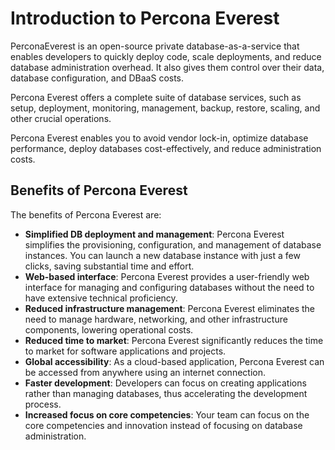 # Introduction to Percona Everest

PerconaEverest is an open-source private database-as-a-service that enables developers to quickly deploy code, scale deployments, and reduce database administration overhead. It also gives them control over their data, database configuration, and DBaaS costs.

Percona Everest offers a complete suite of database services, such as setup, deployment, monitoring, management, backup, restore, scaling, and other crucial operations.

Percona Everest enables you to avoid vendor lock-in, optimize database performance, deploy databases cost-effectively, and reduce administration costs.


## Benefits of Percona Everest

The benefits of Percona Everest are:

- **Simplified DB deployment and management**: Percona Everest simplifies the provisioning, configuration, and management of database instances. You can launch a new database instance with just a few clicks, saving substantial time and effort.
- **Web-based interface**: Percona Everest provides a user-friendly web interface for managing and configuring databases without the need to have extensive technical proficiency.
- **Reduced infrastructure management**: Percona Everest eliminates the need to manage hardware, networking, and other infrastructure components, lowering operational costs.
- **Reduced time to market**: Percona Everest significantly reduces the time to market for software applications and projects. 
- **Global accessibility**: As a cloud-based application, Percona Everest can be accessed from anywhere using an internet connection. 
- **Faster development**: Developers can focus on creating applications rather than managing databases, thus accelerating the development process.
- **Increased focus on core competencies**: Your team can focus on the core competencies and innovation instead of focusing on database administration.

[percona_services]: https://www.percona.com/services
[community]: https://www.percona.com/forums/questions-discussions/everest
[Technical Preview]: details/glossary.md#technical-preview
